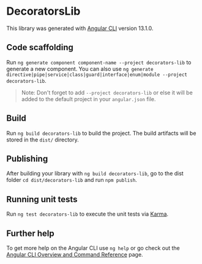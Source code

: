 # DecoratorsLib

This library was generated with [Angular CLI](https://github.com/angular/angular-cli) version 13.1.0.

## Code scaffolding

Run `ng generate component component-name --project decorators-lib` to generate a new component. You can also use `ng generate directive|pipe|service|class|guard|interface|enum|module --project decorators-lib`.
> Note: Don't forget to add `--project decorators-lib` or else it will be added to the default project in your `angular.json` file. 

## Build

Run `ng build decorators-lib` to build the project. The build artifacts will be stored in the `dist/` directory.

## Publishing

After building your library with `ng build decorators-lib`, go to the dist folder `cd dist/decorators-lib` and run `npm publish`.

## Running unit tests

Run `ng test decorators-lib` to execute the unit tests via [Karma](https://karma-runner.github.io).

## Further help

To get more help on the Angular CLI use `ng help` or go check out the [Angular CLI Overview and Command Reference](https://angular.io/cli) page.
